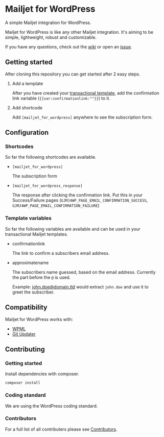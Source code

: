 # Mailjet for WordPress
A simple Mailjet integration for WordPress.

Mailjet for WordPress is like any other Mailjet integration. It's aiming to be simple, lightweight, robust and customizable.

If you have any questions, check out the [wiki](https://github.com/grandeljay/grandeljay-mailjet-for-wordpress/wiki) or open an [issue](https://github.com/grandeljay/grandeljay-mailjet-for-wordpress/issues).


## Getting started
After cloning this repository you can get started after 2 easy steps.

1. Add a template

    After you have created your [transactional template](https://app.mailjet.com/templates/transactional),
	add the confirmation link variable (`{{var:confirmationlink:""}}`) to it.

1. Add shortcode

    Add `[mailjet_for_wordpress]` anywhere to see the subscription form.

## Configuration

### Shortcodes
So far the following shortcodes are available.

* `[mailjet_for_wordpress]`

  The subscription form

* `[mailjet_for_wordpress_response]`

  The response after clicking the confirmation link. Put this in your Success/Failure pages (`GJMJ4WP_PAGE_EMAIL_CONFIRMATION_SUCCESS`, `GJMJ4WP_PAGE_EMAIL_CONFIRMATION_FAILURE`)

### Template variables
So far the following variables are available and can be used in your transactional Mailjet templates.

* confirmationlink

    The link to confirm a subscribers email address.

* approximatename

    The subscribers name guessed, based on the email address. Currently the part before the `@` is used.

	Example:
	john.doe@domain.tld would extract `john.doe` and use it to greet the subscriber.


## Compatibility

Mailjet for WordPress works with:

* [WPML](https://wpml.org/)
* [Git Updater](https://github.com/afragen/git-updater)


## Contributing

### Getting started
Install dependencies with composer.
```
composer install
```

### Coding standard
We are using the WordPress coding standard.

### Contributors
For a full list of all contributers please see [Contributors](https://github.com/grandeljay/grandeljay-mailjet-for-wordpress/graphs/contributors).
